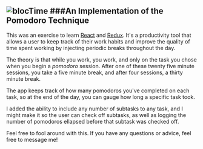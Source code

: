 ![blocTime](https://github.com/jstruthers/blocTime/blob/master/assets/logo.png "blocTime")
###An Implementation of the Pomodoro Technique
---

This was an exercise to learn [React](https://facebook.github.io/react/) and [Redux](https://github.com/reactjs/redux).
It's a productivity tool that allows a user to keep track of their work habits and improve the quality
of time spent working by injecting periodic breaks throughout the day.

The theory is that while you work, you work, and only on the task you chose when you begin a *pomodoro* session.
After one of these twenty five minute sessions, you take a five minute break, and after four sessions, a thirty minute break.

The app keeps track of how many pomodoros you've completed on each task, so at the end of the day, you can gauge how long
a specific task took.

I added the ability to include any number of subtasks to any task, and I might make it so the user can check off subtasks,
as well as logging the number of pomodoros ellapsed before that subtask was checked off.

Feel free to fool around with this. If you have any questions or advice, feel free to message me!
